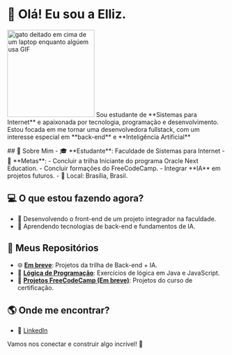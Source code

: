 # 👋 Olá! Eu sou a Elliz.

<p align="left">
  <img src="https://media1.tenor.com/m/4V2vEevbFcEAAAAd/lkbc-little-kitty-big-city.gif" alt="gato deitado em cima de um laptop enquanto algúem usa GIF" width="200"/>
  <span>Sou estudante de **Sistemas para Internet** e apaixonada por tecnologia, programação e desenvolvimento. Estou focada em me tornar uma desenvolvedora fullstack, com um interesse especial em **back-end** e **Inteligência Artificial**</span>
</p>
## 🌟 Sobre Mim
- 🎓 **Estudante**: Faculdade de Sistemas para Internet
- 🚀 **Metas**:
  - Concluir a trilha Iniciante do programa Oracle Next Education.
  - Concluir formações do FreeCodeCamp.
  - Integrar **IA** em projetos futuros.
- 📍 Local: Brasília, Brasil.

## 💻 O que estou fazendo agora?
- 🔧 Desenvolvendo o front-end de um projeto integrador na faculdade.
- 🌱 Aprendendo tecnologias de back-end e fundamentos de IA.

## 📂 Meus Repositórios
- 🌐 **[Em breve](https://github.com/seuusuario/oracle-one-projects)**: Projetos da trilha de Back-end + IA.
- 📝 **[Lógica de Programação](https://github.com/elliz01/logica-de-programacao)**: Exercícios de lógica em Java e JavaScript.
- 🚀 **[Projetos FreeCodeCamp (Em breve)](https://github.com/seuusuario/freecodecamp-certification-projects)**: Projetos do curso de certificação.

## 🌎 Onde me encontrar?
- 💼 [LinkedIn](www.linkedin.com/in/ellizabeth-severo)

Vamos nos conectar e construir algo incrível! 🚀
